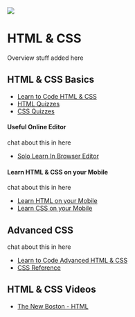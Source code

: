 <img src="https://github.com/Code-Institute-Org/Full-Stack-Web-Developer-Stream-0/blob/master/html5-css3.png">

# HTML & CSS

Overview stuff added here


## HTML & CSS Basics
- [Learn to Code HTML & CSS](http://learn.shayhowe.com/html-css/)
- [HTML Quizzes](http://www.sololearn.com/Course/HTML/)
- [CSS Quizzes](http://www.sololearn.com/Course/HTML/)




#### Useful Online Editor

chat about this in here

- [Solo Learn In Browser Editor](http://code.sololearn.com/#html)

#### Learn HTML & CSS on your Mobile
 chat about this in here
 
 - [Learn HTML on your Mobile]( https://play.google.com/store/apps/details?id=com.sololearn.htmltrial&hl=en)
 - [Learn CSS on your Mobile](https://play.google.com/store/apps/details?id=com.sololearn.csstrial&hl=en)
 

## Advanced CSS

chat about this in here

- [Learn to Code Advanced HTML & CSS](http://learn.shayhowe.com/advanced-html-css/)
- [CSS Reference](http://tympanus.net/codrops/css_reference/)


## HTML & CSS Videos

- [The New Boston - HTML ](https://thenewboston.com/videos.php?cat=43)